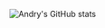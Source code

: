 ![Andry's GitHub stats](https://github-readme-stats.vercel.app/api?username=andryravalimanana&show_icons=true&theme=radical)
